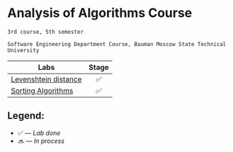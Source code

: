 # Analysis of Algorithms Course

    3rd course, 5th semester

    Software Engineering Department Course, Bauman Moscow State Technical University

| Labs  |     Stage     |
| ------------- |:-------------:|
|[Levenshtein distance](https://github.com/gofixyourself/Analysis-of-Algorithms/tree/master/Levenshtein)|:white_check_mark:|
|[Sorting Algorithms](https://github.com/gofixyourself/Analysis-of-Algorithms/tree/master/Sorting)|:white_check_mark:|

## Legend:

* :white_check_mark: — *Lab done*
* :soon: — *In process*
